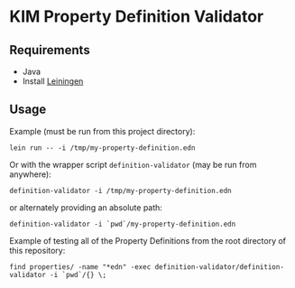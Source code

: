# KIM Property Definition Validator

## Requirements

- Java
- Install [Leiningen](http://leiningen.org/)


## Usage

Example (must be run from this project directory):

    lein run -- -i /tmp/my-property-definition.edn


Or with the wrapper script `definition-validator` (may be run from anywhere):

    definition-validator -i /tmp/my-property-definition.edn

or alternately providing an absolute path:

    definition-validator -i `pwd`/my-property-definition.edn


Example of testing all of the Property Definitions from the root directory of this repository:

    find properties/ -name "*edn" -exec definition-validator/definition-validator -i `pwd`/{} \;
